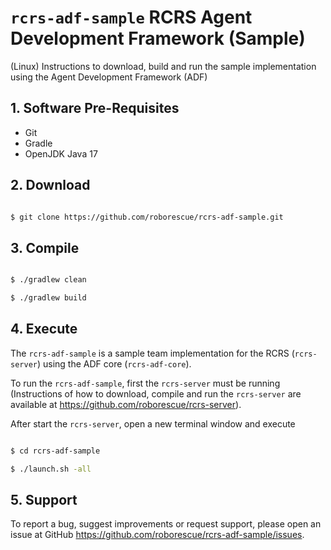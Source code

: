 # `rcrs-adf-sample` RCRS Agent Development Framework (Sample)

(Linux) Instructions to download, build and run the sample implementation using the Agent Development Framework (ADF)

## 1. Software Pre-Requisites

- Git
- Gradle
- OpenJDK Java 17

## 2. Download

```bash

$ git clone https://github.com/roborescue/rcrs-adf-sample.git
```

## 3. Compile

```bash

$ ./gradlew clean

$ ./gradlew build
```

## 4. Execute

The `rcrs-adf-sample` is a sample team implementation for the RCRS (`rcrs-server`) using the ADF core (`rcrs-adf-core`).

To run the `rcrs-adf-sample`, first the `rcrs-server` must be running (Instructions of how to download, compile and run the `rcrs-server` are available at <https://github.com/roborescue/rcrs-server>).

After start the `rcrs-server`, open a new terminal window and execute

```bash

$ cd rcrs-adf-sample

$ ./launch.sh -all
```

## 5. Support

To report a bug, suggest improvements or request support, please open an issue at GitHub <https://github.com/roborescue/rcrs-adf-sample/issues>.